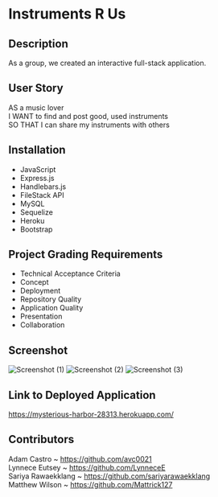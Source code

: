 # Instruments R Us

## Description

As a group, we created an interactive full-stack application.

## User Story

AS a music lover
</br>
I WANT to find and post good, used instruments
</br>
SO THAT I can share my instruments with others

## Installation

- JavaScript
- Express.js
- Handlebars.js
- FileStack API
- MySQL
- Sequelize
- Heroku
- Bootstrap

## Project Grading Requirements

- Technical Acceptance Criteria
- Concept
- Deployment
- Repository Quality
- Application Quality
- Presentation
- Collaboration

## Screenshot

![Screenshot (1)](https://user-images.githubusercontent.com/91796423/154549523-e81fdfd7-488b-40c5-8966-4d24f6a64ec0.png)
![Screenshot (2)](https://user-images.githubusercontent.com/91796423/154549552-502c6d56-f6b4-49cf-a1cb-53c4749dd425.png)
![Screenshot (3)](https://user-images.githubusercontent.com/91796423/154549565-937f9fdb-bc50-4308-ab9b-9dfcc5ba3347.png)

## Link to Deployed Application

https://mysterious-harbor-28313.herokuapp.com/

## Contributors

Adam Castro ~ https://github.com/avc0021
</br>
Lynnece Eutsey ~ https://github.com/LynneceE
</br>
Sariya Rawaekklang ~ https://github.com/sariyarawaekklang
</br>
Matthew Wilson ~ https://github.com/Mattrick127
